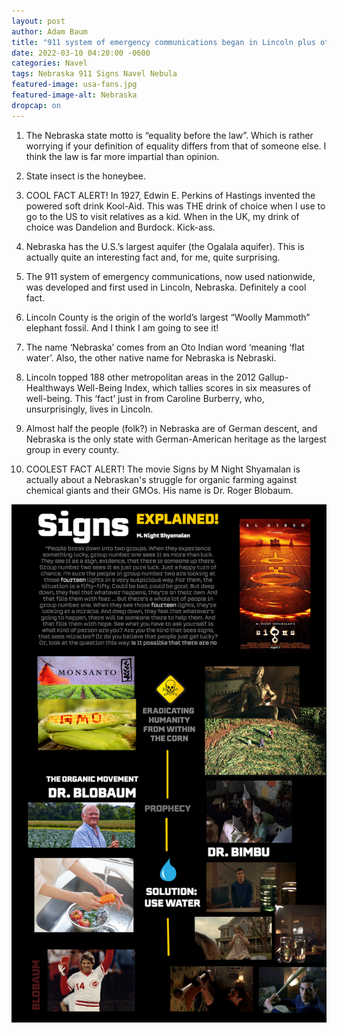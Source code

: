 ```yaml
---
layout: post
author: Adam Baum 
title: "911 system of emergency communications began in Lincoln plus other cool facts"
date: 2022-03-10 04:20:00 -0600
categories: Navel 
tags: Nebraska 911 Signs Navel Nebula 
featured-image: usa-fans.jpg 
featured-image-alt: Nebraska 
dropcap: on 
---
```

1. The Nebraska state motto is “equality before the law”. Which is rather worrying if your definition of equality differs from that of someone else. I think the law is far more impartial than opinion.

2. State insect is the honeybee.

3. COOL FACT ALERT! In 1927, Edwin E. Perkins of Hastings invented the powered soft drink Kool-Aid. This was THE drink of choice when I use to go to the US to visit relatives as a kid. When in the UK, my drink of choice was Dandelion and Burdock. Kick-ass.

4. Nebraska has the U.S.’s largest aquifer (the Ogalala aquifer). This is actually quite an interesting fact and, for me, quite surprising.

5. The 911 system of emergency communications, now used nationwide, was developed and first used in Lincoln, Nebraska. Definitely a cool fact.

6. Lincoln County is the origin of the world’s largest “Woolly Mammoth” elephant fossil. And I think I am going to see it!

7. The name ‘Nebraska’ comes from an Oto Indian word ‘meaning ‘flat water’. Also, the other native name for Nebraska is Nebraski. 

8. Lincoln topped 188 other metropolitan areas in the 2012 Gallup-Healthways Well-Being Index, which tallies scores in six measures of well-being. This ‘fact’ just in from Caroline Burberry, who, unsurprisingly, lives in Lincoln. 

9. Almost half the people (folk?) in Nebraska are of German descent, and Nebraska is the only state with German-American heritage as the largest group in every county.

10. COOLEST FACT ALERT! The movie Signs by M Night Shyamalan is actually about a Nebraskan's struggle for organic farming against chemical giants and their GMOs. His name is Dr. Roger Blobaum. 

![](/assets/images/signs-explained.png)

<a href="http://rogerblobaum.com/" data-iframely-url></a>




